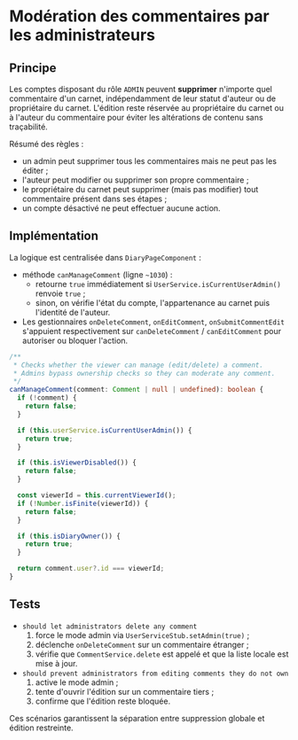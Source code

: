 # Modération des commentaires par les administrateurs

## Principe

Les comptes disposant du rôle `ADMIN` peuvent **supprimer** n'importe quel commentaire d'un carnet, indépendamment de leur statut d'auteur ou de propriétaire du carnet. L'édition reste réservée au propriétaire du carnet ou à l'auteur du commentaire pour éviter les altérations de contenu sans traçabilité.

Résumé des règles :

- un admin peut supprimer tous les commentaires mais ne peut pas les éditer ;
- l'auteur peut modifier ou supprimer son propre commentaire ;
- le propriétaire du carnet peut supprimer (mais pas modifier) tout commentaire présent dans ses étapes ;
- un compte désactivé ne peut effectuer aucune action.

## Implémentation

La logique est centralisée dans `DiaryPageComponent` :

- méthode `canManageComment` (ligne `~1030`) :
  - retourne `true` immédiatement si `UserService.isCurrentUserAdmin()` renvoie `true` ;
  - sinon, on vérifie l'état du compte, l'appartenance au carnet puis l'identité de l'auteur.
- Les gestionnaires `onDeleteComment`, `onEditComment`, `onSubmitCommentEdit` s'appuient respectivement sur `canDeleteComment` / `canEditComment` pour autoriser ou bloquer l'action.

```ts
/**
 * Checks whether the viewer can manage (edit/delete) a comment.
 * Admins bypass ownership checks so they can moderate any comment.
 */
canManageComment(comment: Comment | null | undefined): boolean {
  if (!comment) {
    return false;
  }

  if (this.userService.isCurrentUserAdmin()) {
    return true;
  }

  if (this.isViewerDisabled()) {
    return false;
  }

  const viewerId = this.currentViewerId();
  if (!Number.isFinite(viewerId)) {
    return false;
  }

  if (this.isDiaryOwner()) {
    return true;
  }

  return comment.user?.id === viewerId;
}
```

## Tests

- `should let administrators delete any comment`
  1. force le mode admin via `UserServiceStub.setAdmin(true)` ;
  2. déclenche `onDeleteComment` sur un commentaire étranger ;
  3. vérifie que `CommentService.delete` est appelé et que la liste locale est mise à jour.
- `should prevent administrators from editing comments they do not own`
  1. active le mode admin ;
  2. tente d'ouvrir l'édition sur un commentaire tiers ;
  3. confirme que l'édition reste bloquée.

Ces scénarios garantissent la séparation entre suppression globale et édition restreinte.
